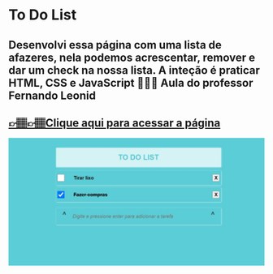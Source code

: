 # To Do List

## Desenvolvi essa página com uma lista de afazeres, nela podemos acrescentar, remover e dar um check na nossa lista. A inteção é praticar HTML, CSS e JavaScript 👩🏽‍💻  Aula do professor Fernando Leonid

## [👉🏽👉🏽Clique aqui para acessar a página](https://letsle.github.io/ToDoList/)

![preview](./img/photo%20page.JPG)


